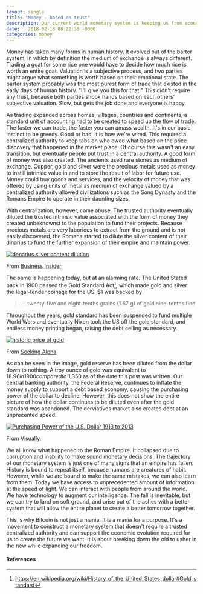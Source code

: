 ```yaml
---
layout: single
title: "Money - based on trust"
description: Our current world monetary system is keeping us from economic evolution. We are currently in a struggle with the old system and the people that want to hold on to their power. Centralized authority no longer works in an information age. The system we have become accustomed to must be shed to make room for better things. Bitcoin and other cryptocurrencies will allow us to move forward and evolve.
date:   2018-02-18 08:22:36 -0000
categories: money
---
```


Money has taken many forms in human history. It evolved out of the barter system, in which by definition the medium of exchange is always different. Trading a goat for some rice one would have to decide how much rice is worth an entire goat. Valuation is a subjective process, and two parties might argue what something is worth based on their emotional state. The barter system probably was the most purest form of trade that existed in the early days of human history. "I'll give you this for that!" This didn't require any trust, because both parties shook hands based on each others' subjective valuation. Slow, but gets the job done and everyone is happy.

As trading expanded across homes, villages, countries and continents, a standard unit of accounting had to be created to speed up the flow of trade. The faster we can trade, the faster you can amass wealth. It's in our basic instinct to be greedy. Good or bad, it is how we're wired. This required a centralized authority to keep tabs on who owed what based on the price discovery that happened in the market place. Of course this wasn't an easy transition, but eventually people put trust in a central authority. A good form of money was also created. The ancients used rare stones as medium of exchange. Copper, gold and silver were the precious metals used as money to instill intrinsic value in and to store the result of labor for future use. Money could buy goods and services, and the velocity of money that was offered by using units of metal as medium of exchange valued by a centralized authority allowed civilizations such as the Song Dynasty and the Romans Empire to operate in their daunting sizes.

With centralization, however, came abuse. The trusted authority eventually diluted the trusted intrinsic value associated with the form of money they created unbeknownst to the population to fund their projects. Because precious metals are very laborious to extract from the ground and is not easily discovered, the Romans started to dilute the silver content of their dinarius to fund the further expansion of their empire and maintain power.

[![denarius silver content dilution](http://static.businessinsider.com/image/4c24fdc77f8b9aa831170300-750.jpg)][1]

From [Business Insider][1]

The same is happening today, but at an alarming rate. The United Stated back in 1900 passed the Gold Standard Act[^1], which made gold and silver the legal-tender coinage for the US. $1 was backed by 

> ... twenty-five and eight-tenths grains (1.67 g) of gold nine-tenths fine

Throughout the years, gold standard has been suspended to fund multiple World Wars and eventually Nixon took the US off the gold standard, and endless money printing began, raising the debt ceiling as necessary.

[![historic price of gold](https://static.seekingalpha.com/uploads/2011/3/7/520519-129951827437763-UltraLong.jpg)][2]

From [Seeking Alpha][2]

As can be seen in the image, gold reserve has been diluted from the dollar down to nothing. A troy ounce of gold was equivalent to $18.96 in 1900 compared to ~$1,350 as of the date this post was written. Our central banking authority, the Federal Reserve, continues to inflate the money supply to support a debt based economy, causing the purchasing power of the dollar to decline. However, this does not show the entire picture of how the dollar continues to be diluted even after the gold standard was abandoned. The derviatives market also creates debt at an unprecented speed.

<div class='visually_embed'><iframe width='1' height='1' style='width: 1px !important; height: 1px !important; position: absolute;left: -100px !important;' src='https://visual.ly/track.php?q=https://visual.ly/community/infographic/economy/purchasing-power-us-dollar-1913-2013&slug=communityinfographiceconomypurchasing-power-us-dollar-1913-2013'></iframe><a href="https://visual.ly/community/infographic/economy/purchasing-power-us-dollar-1913-2013/?utm_source=visually_embed"><img class='visually_embed_infographic' src='https://visual.ly/node/image/69999?_w=540' alt='Purchasing Power of the U.S. Dollar 1913 to 2013' /></a><div class='visually_embed_cycle'></div><p> From <a href='https://visual.ly?utm_source=content-embed&utm_medium=embed'>Visually</a>.</p></div>

We all know what happened to the Roman Empire. It collapsed due to corruption and inability to make sound monetary decisions. The trajectory of our monetary system is just one of many signs that an empire has fallen. History is bound to repeat itself, because humans are creatures of habit. However, while we are bound to make the same mistakes, we can also learn from them. Today we have access to unprecedented amount of information at the speed of light. We can interact with people from around the world. We have technology to augment our intelligence. The fall is inevitable, but we can try to land on soft ground, and arise out of the ashes with a better system that will allow the entire planet to create a better tomorrow together. 

This is why Bitcoin is not just a mania. It is a mania for a purpose. It's a movement to construct a monetary system that doesn't require a trusted centralized authority and can support the economic evolution required for us to create the future we want. It is about breaking down the old to usher in the new while expanding our freedom.



[1]: http://www.businessinsider.com/chart-of-the-day-roman-denarius-2010-6
[2]: https://seekingalpha.com/article/256917-riding-the-second-gold-bubble


#### References

[^1]: https://en.wikipedia.org/wiki/History_of_the_United_States_dollar#Gold_standard 
[^2]: https://en.wikipedia.org/wiki/Tulip_mania



